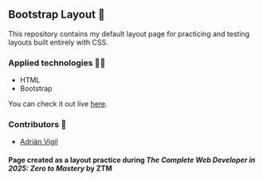 ## Bootstrap Layout 🚀

This repository contains my default layout page for practicing and testing layouts built entirely with CSS.

### Applied technologies 🧑‍💻
- HTML
- Bootstrap

You can check it out live [here](https://insightvigil.github.io/ztm_bootstrap_layout_project
).

### Contributors 🤝
- [Adrián Vigil](https://github.com/insightvigil)

#### Page created as a layout practice during _The Complete Web Developer in 2025: Zero to Mastery_ by ZTM 




